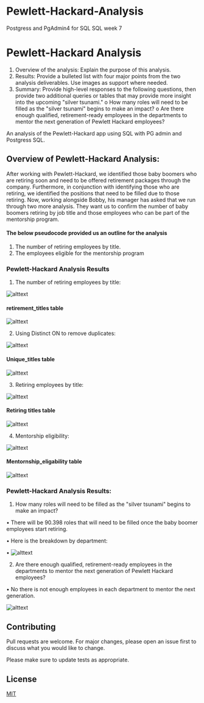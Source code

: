 # Pewlett-Hackard-Analysis
Postgress and PgAdmin4 for SQL
SQL week 7
# Pewlett-Hackard Analysis
1.	Overview of the analysis: Explain the purpose of this analysis.
2.	Results: Provide a bulleted list with four major points from the two analysis deliverables. Use images as support where needed.
3.	Summary: Provide high-level responses to the following questions, then provide two additional queries or tables that may provide more insight into the upcoming "silver tsunami."
o	How many roles will need to be filled as the "silver tsunami" begins to make an impact?
o	Are there enough qualified, retirement-ready employees in the departments to mentor the next generation of Pewlett Hackard employees?

An analysis of the Pewlett-Hackard app using SQL with PG admin and Postgress SQL.
## Overview of Pewlett-Hackard Analysis:

After working with Pewlett-Hackard, we identified those baby boomers who are retiring soon and need to be offered retirement packages through the company. Furthermore, in conjunction with identifying those who are retiring, we identified the positions that need to be filled due to those retiring. Now, working alongside Bobby, his manager has asked that we run through two more analysis. They want us to confirm the number of baby boomers retiring by job title and those employees who can be part of the mentorship program. 

#### The below pseudocode provided us an outline for the analysis ####

1.	The number of retiring employees by title.
2.	The employees eligible for the mentorship program
### Pewlett-Hackard Analysis Results ###
1.	The number of retiring employees by title:

![alttext](https://github.com/mbehr11/Pewlett-Hackard-Analysis/blob/main/Queries/retirement_titles_code.PNG)

#### retirement_titles table ####
![alttext](https://github.com/mbehr11/Pewlett-Hackard-Analysis/blob/main/Queries/retirement_titles_table.PNG)

2.	Using Distinct ON to remove duplicates:

![alttext](https://github.com/mbehr11/Pewlett-Hackard-Analysis/blob/main/Queries/unique_title_code.PNG)

#### Unique_titles table ####
![alttext](https://github.com/mbehr11/Pewlett-Hackard-Analysis/blob/main/Queries/unique_titles_table.PNG)

3.	Retiring employees by title:

![alttext](https://github.com/mbehr11/Pewlett-Hackard-Analysis/blob/main/Queries/retiring_titles_code.PNG)

#### Retiring titles table ####
![alttext](https://github.com/mbehr11/Pewlett-Hackard-Analysis/blob/main/Queries/retiring_titles_table.PNG)

4.	Mentorship eligibility:

![alttext](https://github.com/mbehr11/Pewlett-Hackard-Analysis/blob/main/Queries/mentornship_eligability_code.PNG)

#### Mentornship_eligability table ####
![alttext]( https://github.com/mbehr11/Pewlett-Hackard-Analysis/blob/main/Queries/mentornship_eligability_table.PNG)



### Pewlett-Hackard Analysis Results:
1.	How many roles will need to be filled as the "silver tsunami" begins to make an impact?

•	There will be 90.398 roles that will need to be filled once the baby boomer employees start retiring. 

•	Here is the breakdown by department:

•	![alttext](https://github.com/mbehr11/Pewlett-Hackard-Analysis/blob/main/Queries/num_roles_filled.PNG)

2.	Are there enough qualified, retirement-ready employees in the departments to mentor the next generation of Pewlett Hackard employees?

•	No there is not enough employees in each department to mentor the next generation. 

![alttext]( https://github.com/mbehr11/Pewlett-Hackard-Analysis/blob/main/Queries/num_mentorship.PNG)


## Contributing
Pull requests are welcome. For major changes, please open an issue first to discuss what you would like to change.

Please make sure to update tests as appropriate.

## License
[MIT](https://choosealicense.com/licenses/mit/)

